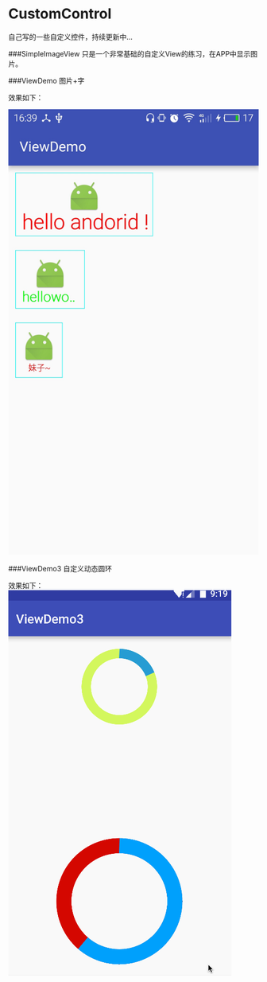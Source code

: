 # CustomControl
自己写的一些自定义控件，持续更新中...

###SimpleImageView
只是一个非常基础的自定义View的练习，在APP中显示图片。

###ViewDemo
图片+字

效果如下：

![1](https://github.com/GeniusVJR/CustomControl/blob/master/raw/master/images-folder/viewdemo.jpg)

###ViewDemo3
自定义动态圆环

效果如下：
![](https://github.com/GeniusVJR/CustomControl/blob/master/raw/master/images-folder/viewdemo3.gif)

